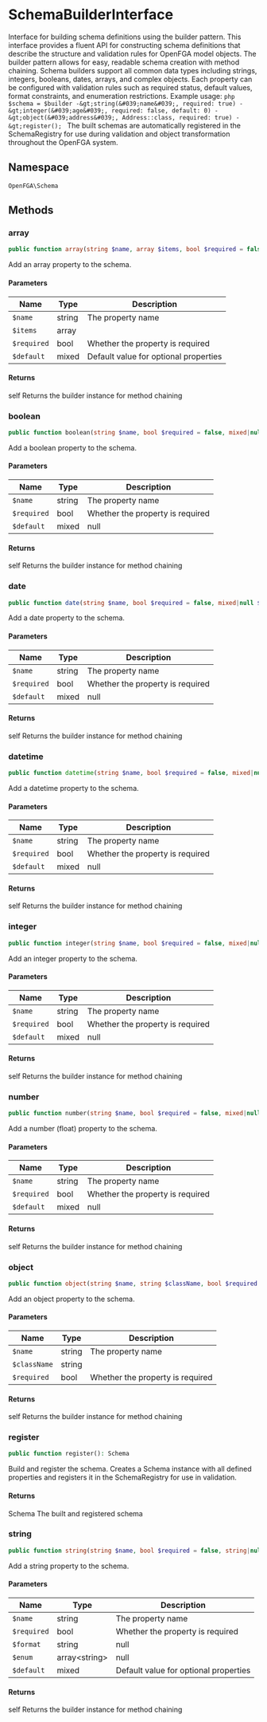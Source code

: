 # SchemaBuilderInterface

Interface for building schema definitions using the builder pattern. This interface provides a fluent API for constructing schema definitions that describe the structure and validation rules for OpenFGA model objects. The builder pattern allows for easy, readable schema creation with method chaining. Schema builders support all common data types including strings, integers, booleans, dates, arrays, and complex objects. Each property can be configured with validation rules such as required status, default values, format constraints, and enumeration restrictions. Example usage: ```php $schema = $builder -&gt;string(&#039;name&#039;, required: true) -&gt;integer(&#039;age&#039;, required: false, default: 0) -&gt;object(&#039;address&#039;, Address::class, required: true) -&gt;register(); ``` The built schemas are automatically registered in the SchemaRegistry for use during validation and object transformation throughout the OpenFGA system.

## Namespace
`OpenFGA\Schema`




## Methods
### array


```php
public function array(string $name, array $items, bool $required = false, mixed $default = NULL): self
```

Add an array property to the schema.

#### Parameters
| Name | Type | Description |
|------|------|-------------|
| `$name` | string | The property name |
| `$items` | array |  |
| `$required` | bool | Whether the property is required |
| `$default` | mixed | Default value for optional properties |

#### Returns
self
 Returns the builder instance for method chaining

### boolean


```php
public function boolean(string $name, bool $required = false, mixed|null $default = NULL): self
```

Add a boolean property to the schema.

#### Parameters
| Name | Type | Description |
|------|------|-------------|
| `$name` | string | The property name |
| `$required` | bool | Whether the property is required |
| `$default` | mixed|null | Default value for optional properties |

#### Returns
self
 Returns the builder instance for method chaining

### date


```php
public function date(string $name, bool $required = false, mixed|null $default = NULL): self
```

Add a date property to the schema.

#### Parameters
| Name | Type | Description |
|------|------|-------------|
| `$name` | string | The property name |
| `$required` | bool | Whether the property is required |
| `$default` | mixed|null | Default value for optional properties |

#### Returns
self
 Returns the builder instance for method chaining

### datetime


```php
public function datetime(string $name, bool $required = false, mixed|null $default = NULL): self
```

Add a datetime property to the schema.

#### Parameters
| Name | Type | Description |
|------|------|-------------|
| `$name` | string | The property name |
| `$required` | bool | Whether the property is required |
| `$default` | mixed|null | Default value for optional properties |

#### Returns
self
 Returns the builder instance for method chaining

### integer


```php
public function integer(string $name, bool $required = false, mixed|null $default = NULL): self
```

Add an integer property to the schema.

#### Parameters
| Name | Type | Description |
|------|------|-------------|
| `$name` | string | The property name |
| `$required` | bool | Whether the property is required |
| `$default` | mixed|null | Default value for optional properties |

#### Returns
self
 Returns the builder instance for method chaining

### number


```php
public function number(string $name, bool $required = false, mixed|null $default = NULL): self
```

Add a number (float) property to the schema.

#### Parameters
| Name | Type | Description |
|------|------|-------------|
| `$name` | string | The property name |
| `$required` | bool | Whether the property is required |
| `$default` | mixed|null | Default value for optional properties |

#### Returns
self
 Returns the builder instance for method chaining

### object


```php
public function object(string $name, string $className, bool $required = false): self
```

Add an object property to the schema.

#### Parameters
| Name | Type | Description |
|------|------|-------------|
| `$name` | string | The property name |
| `$className` | string |  |
| `$required` | bool | Whether the property is required |

#### Returns
self
 Returns the builder instance for method chaining

### register


```php
public function register(): Schema
```

Build and register the schema. Creates a Schema instance with all defined properties and registers it in the SchemaRegistry for use in validation.


#### Returns
Schema
 The built and registered schema

### string


```php
public function string(string $name, bool $required = false, string|null $format = NULL, array<string>|null $enum = NULL, mixed $default = NULL): self
```

Add a string property to the schema.

#### Parameters
| Name | Type | Description |
|------|------|-------------|
| `$name` | string | The property name |
| `$required` | bool | Whether the property is required |
| `$format` | string|null | String format constraint (e.g., &#039;date&#039;, &#039;datetime&#039;) |
| `$enum` | array&lt;string&gt;|null | Array of allowed string values |
| `$default` | mixed | Default value for optional properties |

#### Returns
self
 Returns the builder instance for method chaining

